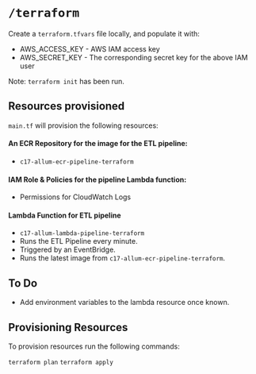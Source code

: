 # `/terraform`

Create a `terraform.tfvars` file locally, and populate it with:

- AWS_ACCESS_KEY - AWS IAM access key
- AWS_SECRET_KEY - The corresponding secret key for the above IAM user

Note: `terraform init` has been run.

## Resources provisioned

`main.tf` will provision the following resources:

#### An ECR Repository for the image for the ETL pipeline: 
- `c17-allum-ecr-pipeline-terraform`

#### IAM Role & Policies for the pipeline Lambda function:
- Permissions for CloudWatch Logs

#### Lambda Function for ETL pipeline
- `c17-allum-lambda-pipeline-terraform`
- Runs the ETL Pipeline every minute.
- Triggered by an EventBridge.
- Runs the latest image from `c17-allum-ecr-pipeline-terraform`.

## To Do

- Add environment variables to the lambda resource once known.

## Provisioning Resources

To provision resources run the following commands:

`terraform plan`
`terraform apply`